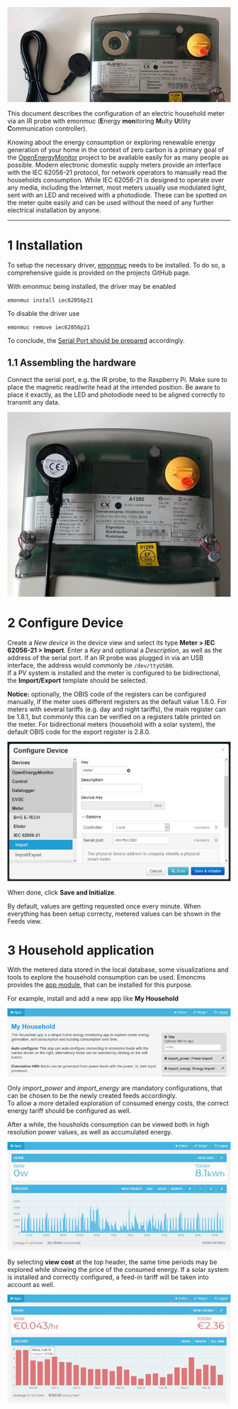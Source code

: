 ![ir-prepare](img/metering/ir-prepare.jpg)

This document describes the configuration of an electric household meter via an IR probe with emonmuc (**E**nergy **mon**itoring **M**ulty **U**tility **C**ommunication controller).

Knowing about the energy consumption or exploring renewable energy generation of your home in the context of zero carbon is a primary goal of the [OpenEnergyMonitor](https://openenergymonitor.org/) project to be available easily for as many people as possible. Modern electronic domestic supply meters provide an interface with the IEC 62056-21 protocol, for network operators to manually read the households consumption. While IEC 62056-21 is designed to operate over any media, including the Internet, most meters usually use modulated light, sent with an LED and received with a photodiode. These can be spotted on the meter quite easily and can be used without the need of any further electrical installation by anyone.


---------------

# 1 Installation

To setup the necessary driver, [emonmuc](https://github.com/isc-konstanz/emonmuc/) needs to be installed. To do so, a comprehensive guide is provided on the projects GitHub page.

With emonmuc being installed, the driver may be enabled

~~~
emonmuc install iec62056p21
~~~

To disable the driver use

~~~
emonmuc remove iec62056p21
~~~

To conclude, the [Serial Port should be prepared](https://github.com/isc-konstanz/emonmuc/blob/master/docs/LinuxSerialPort.md) accordingly.


## 1.1 Assembling the hardware

Connect the serial port, e.g. the IR probe, to the Raspberry Pi. Make sure to place the magnetic read/write head at the intended position. Be aware to place it exactly, as the LED and photodiode need to be aligned correctly to transmit any data.

![ir-probe-position](img/metering/ir-probe-position.jpg)


# 2 Configure Device

Create a *New device* in the device view and select its type **Meter > IEC 62056-21 > Import**. Enter a *Key* and optional a *Description*, as well as the address of the serial port. If an IR probe was plugged in via an USB interface, the address would commonly be ``/dev/ttyUSB0``.  
If a PV system is installed and the meter is configured to be bidirectional, the **Import/Export** template should be selected.

**Notice:** optionally, the OBIS code of the registers can be configured manually, if the meter uses different registers as the default value 1.8.0. For meters with several tariffs (e.g. day and night tariffs), the main register can be 1.8.1, but commonly this can be verified on a registers table printed on the meter. For bidirectional meters (household with a solar system), the default OBIS code for the export register is 2.8.0.

![device-config](img/metering/device-config.jpg)

When done, click **Save and Initialize**.

By default, values are getting requested once every minute. When everything has been setup correcty, metered values can be shown in the Feeds view.


# 3 Household application

With the metered data stored in the local database, some visualizations and tools to explore the household consumption can be used. Emoncms provides the [app module](https://github.com/emoncms/app), that can be installed for this purpose.

For example, install and add a new app like **My Household**

![app-config](img/metering/app-config.jpg)

Only *import_power* and *import_energy* are mandatory configurations, that can be chosen to be the newly created feeds accordingly.  
To allow a more detailed exploration of consumed energy costs, the correct energy tariff should be configured as well.

After a while, the housholds consumption can be viewed both in high resolution power values, as well as accumulated energy.

![app-view](img/metering/app-view.jpg)

By selecting **view cost** at the top header, the same time periods may be explored while showing the price of the consumed energy. If a solar system is installed and correctly configured, a feed-in tariff will be taken into account as well.

![app-view-cost](img/metering/app-view-cost.jpg)

